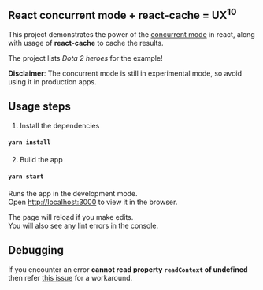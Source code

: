 ## React concurrent mode + react-cache = UX<sup>10</sup>

This project demonstrates the power of the [concurrent mode](https://reactjs.org/docs/concurrent-mode-intro.html) in react, along with usage of **react-cache** to cache the results.

The project lists *Dota 2 heroes* for the example!

**Disclaimer**: The concurrent mode is still in experimental mode, so avoid using it in production apps.


## Usage steps
1. Install the dependencies
#### `yarn install`

2. Build the app
#### `yarn start`

Runs the app in the development mode.<br />
Open [http://localhost:3000](http://localhost:3000) to view it in the browser.

The page will reload if you make edits.<br />
You will also see any lint errors in the console.


## Debugging
If you encounter an error **cannot read property `readContext` of undefined** then refer [this issue](https://github.com/facebook/react/issues/14575#issuecomment-455096301) for a workaround.

